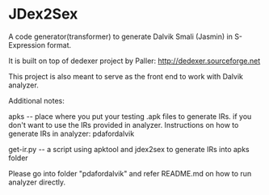 JDex2Sex
========

A code generator(transformer) to generate Dalvik Smali (Jasmin) in S-Expression format.

It is built on top of dedexer project by Paller: http://dedexer.sourceforge.net

This project is also meant to serve as the front end to work with Dalvik analyzer.


Additional notes:

apks -- place where you put your testing .apk files to generate IRs.
       	       if you don't want to use the IRs provided in analyzer.
	       Instructions on how to generate IRs in analyzer: pdafordalvik

get-ir.py -- a script using apktool and jdex2sex to generate IRs
       		    into apks folder

Please go into folder "pdafordalvik" and refer README.md on how to run analyzer directly.


